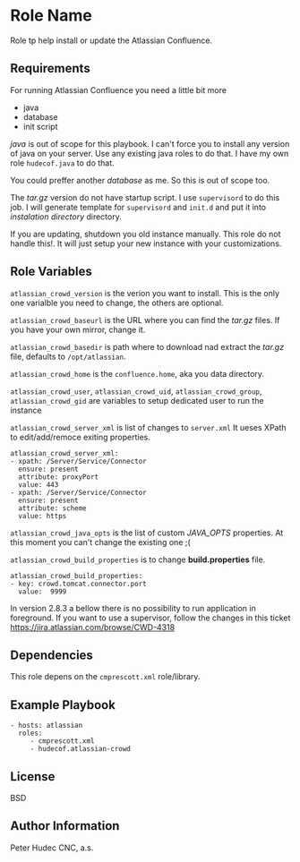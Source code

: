 Role Name
=========

Role tp help install or update the Atlassian Confluence.

Requirements
------------

For running Atlassian Confluence you need a little bit more

- java
- database
- init script

*java* is out of scope for this playbook. I can't force you to install 
any version of java on your server. Use any existing java roles to do that.
I have my own role `hudecof.java` to do that.

You could preffer another  *database* as me. So this is out of scope too.  

The *tar.gz* version do not have startup script. I use `supervisord` to do this job.
I will generate template for `supervisord` and `init.d` and put it into *instalation directory* directory.

If you are updating, shutdown you old instance manually. This role do not handle this!.
It will just setup your new instance with your customizations.

Role Variables
--------------

`atlassian_crowd_version` is the verion you want to install. This is the only one varialble you need to change, the others are optional.

`atlassian_crowd_baseurl` is the URL where you can find the *tar.gz* files. If you have your own mirror, change it.

`atlassian_crowd_basedir` is path where to download nad extract the *tar.gz* file, defaults to `/opt/atlassian`.

`atlassian_crowd_home` is the `confluence.home`, aka you data directory.

`atlassian_crowd_user`, `atlassian_crowd_uid`, `atlassian_crowd_group`, `atlassian_crowd_gid` are variables to setup dedicated user to run the instance 

`atlassian_crowd_server_xml` is list of changes to `server.xml` It ueses XPath to edit/add/remoce exiting properties.

    atlassian_crowd_server_xml:
    - xpath: /Server/Service/Connector
      ensure: present
      attribute: proxyPort
      value: 443
    - xpath: /Server/Service/Connector
      ensure: present
      attribute: scheme
      value: https

`atlassian_crowd_java_opts` is the list of custom *JAVA_OPTS* properties. At this moment you can't change the existing one ;(

`atlassian_crowd_build_properties` is to change **build.properties** file.

    atlassian_crowd_build_properties:
	- key: crowd.tomcat.connector.port
	  value:  9999


In version 2.8.3 a bellow there is no possibility to run application in foreground.
If you want to use a supervisor, follow the changes in this ticket https://jira.atlassian.com/browse/CWD-4318

Dependencies
------------

This role depens on the `cmprescott.xml` role/library.

Example Playbook
----------------

    - hosts: atlassian
      roles:
         - cmprescott.xml
         - hudecof.atlassian-crowd

License
-------

BSD

Author Information
------------------

Peter Hudec
CNC, a.s.
